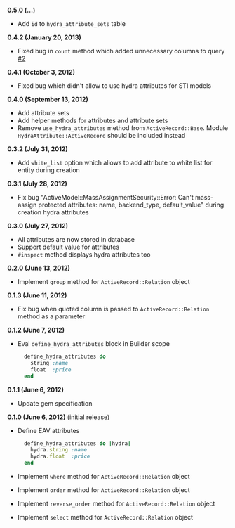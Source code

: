 **0.5.0 (...)**
* Add `id` to `hydra_attribute_sets` table

**0.4.2 (January 20, 2013)**
* Fixed bug in `count` method which added unnecessary columns to query [#2](https://github.com/kostyantyn/hydra_attribute/issues/2)

**0.4.1 (October 3, 2012)**
* Fixed bug which didn't allow to use hydra attributes for STI models

**0.4.0 (September 13, 2012)**
* Add attribute sets
* Add helper methods for attributes and attribute sets
* Remove `use_hydra_attributes` method from `ActiveRecord::Base`. Module `HydraAttribute::ActiveRecord` should be included instead

**0.3.2 (July 31, 2012)**
* Add `white_list` option which allows to add attribute to white list for entity during creation

**0.3.1 (July 28, 2012)**
* Fix bug "ActiveModel::MassAssignmentSecurity::Error: Can't mass-assign protected attributes: name, backend_type, default_value" during creation hydra attributes 

**0.3.0 (July 27, 2012)**
* All attributes are now stored in database
* Support default value for attributes
* `#inspect` method displays hydra attributes too

**0.2.0 (June 13, 2012)**
* Implement `group` method for `ActiveRecord::Relation` object 

**0.1.3 (June 11, 2012)**
* Fix bug when quoted column is passed to `ActiveRecord::Relation` method as a parameter

**0.1.2 (June 7, 2012)**
* Eval `define_hydra_attributes` block in Builder scope    
  
  ```ruby
    define_hydra_attributes do
      string :name
      float  :price
    end
  ```

**0.1.1 (June 6, 2012)**
* Update gem specification

**0.1.0 (June 6, 2012)** (initial release)
* Define EAV attributes
  
  ```ruby
    define_hydra_attributes do |hydra|
      hydra.string :name
      hydra.float  :price
    end
  ```

* Implement `where` method for `ActiveRecord::Relation` object
* Implement `order` method for `ActiveRecord::Relation` object
* Implement `reverse_order` method for `ActiveRecord::Relation` object
* Implement `select` method for `ActiveRecord::Relation` object

